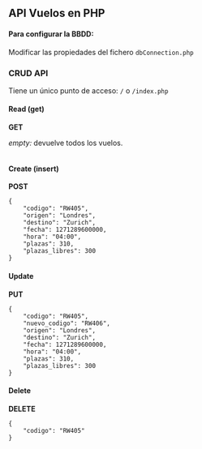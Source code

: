 ## API Vuelos en PHP
#### Para configurar la BBDD:
Modificar las propiedades del fichero `dbConnection.php`
### CRUD API
Tiene un único punto de acceso: `/` o `/index.php`
#### Read (get)
**GET**

*empty:* devuelve todos los vuelos.
```

```
#### Create (insert)
**POST**
```
{
    "codigo": "RW405",
	"origen": "Londres",
	"destino": "Zurich",
	"fecha": 1271289600000,
	"hora": "04:00",
	"plazas": 310,
	"plazas_libres": 300
}
```
#### Update
**PUT**
```
{
    "codigo": "RW405",
    "nuevo_codigo": "RW406",
	"origen": "Londres",
	"destino": "Zurich",
	"fecha": 1271289600000,
	"hora": "04:00",
	"plazas": 310,
	"plazas_libres": 300
}
```
#### Delete
**DELETE**
```
{
    "codigo": "RW405"
}
```